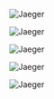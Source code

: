 ![Jaeger](https://firebasestorage.googleapis.com/v0/b/github-readme-content.appspot.com/o/Screenshot%20(164).png?alt=media&token=0c96fe7b-656b-4dbb-9cf7-5a8958b0deb9&_gl=1*1uzbw5d*_ga*MjAxOTg3ODU3Mi4xNjg1ODU4Nzkz*_ga_CW55HF8NVT*MTY5ODE1MTc2NS4xNC4xLjE2OTgxNTIzMTYuMzcuMC4w)

![Jaeger](https://firebasestorage.googleapis.com/v0/b/github-readme-content.appspot.com/o/Screenshot%20(165).png?alt=media&token=91995875-e5ae-4e89-b5b7-d4d205e63d6b&_gl=1*1xs8ag8*_ga*MjAxOTg3ODU3Mi4xNjg1ODU4Nzkz*_ga_CW55HF8NVT*MTY5ODE1MTc2NS4xNC4xLjE2OTgxNTIzMzkuMTQuMC4w)

![Jaeger](https://firebasestorage.googleapis.com/v0/b/github-readme-content.appspot.com/o/Screenshot%20(166).png?alt=media&token=82fc734c-eb88-4e67-a076-205ea96d82c1&_gl=1*pgvpyt*_ga*MjAxOTg3ODU3Mi4xNjg1ODU4Nzkz*_ga_CW55HF8NVT*MTY5ODE1MTc2NS4xNC4xLjE2OTgxNTIzNTUuNjAuMC4w)

![Jaeger](https://firebasestorage.googleapis.com/v0/b/github-readme-content.appspot.com/o/Screenshot%20(167).png?alt=media&token=0e53c4ee-7bd8-46a5-ba21-58e082180e03&_gl=1*g4yf5z*_ga*MjAxOTg3ODU3Mi4xNjg1ODU4Nzkz*_ga_CW55HF8NVT*MTY5ODE1MTc2NS4xNC4xLjE2OTgxNTIzNTkuNTYuMC4w)

![Jaeger](https://firebasestorage.googleapis.com/v0/b/github-readme-content.appspot.com/o/Screenshot%20(168).png?alt=media&token=a29b8513-ab20-4018-9fff-1f41e202ba3e&_gl=1*g8swh*_ga*MjAxOTg3ODU3Mi4xNjg1ODU4Nzkz*_ga_CW55HF8NVT*MTY5ODE1MTc2NS4xNC4xLjE2OTgxNTIzNjMuNTIuMC4w)
